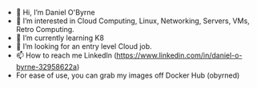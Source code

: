 - 👋 Hi, I’m Daniel O'Byrne
- 👀 I’m interested in Cloud Computing, Linux, Networking, Servers, VMs, Retro Computing.
- 🌱 I’m currently learning K8
- 💞️ I’m looking for an entry level Cloud job.
- 📫 How to reach me LinkedIn (https://www.linkedin.com/in/daniel-o-byrne-32958622a)
- For ease of use, you can grab my images off Docker Hub (obyrned)

<!---
obyrned/obyrned is a ✨ special ✨ repository because its `README.md` (this file) appears on your GitHub profile.
You can click the Preview link to take a look at your changes.
--->
